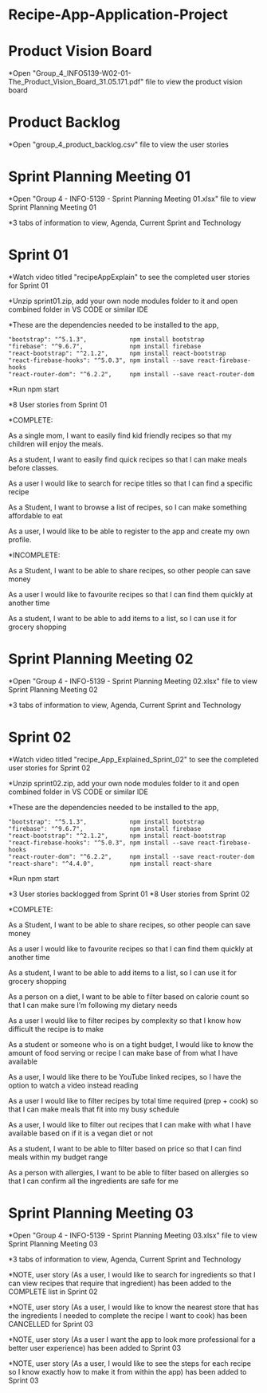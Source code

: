 # Recipe-App-Application-Project

# Product Vision Board

*Open "Group_4_INFO5139-W02-01-The_Product_Vision_Board_31.05.171.pdf" file to view the product vision board

# Product Backlog

*Open "group_4_product_backlog.csv" file to view the user stories

# Sprint Planning Meeting 01

*Open "Group 4 - INFO-5139 - Sprint Planning Meeting 01.xlsx" file to view Sprint Planning Meeting 01

*3 tabs of information to view, Agenda, Current Sprint and Technology

# Sprint 01

*Watch video titled "recipeAppExplain" to see the completed user stories for Sprint 01

*Unzip sprint01.zip, add your own node modules folder to it and open combined folder in VS CODE or similar IDE

*These are the dependencies needed to be installed to the app,

    "bootstrap": "^5.1.3",            npm install bootstrap
    "firebase": "^9.6.7",             npm install firebase
    "react-bootstrap": "^2.1.2",      npm install react-bootstrap
    "react-firebase-hooks": "^5.0.3", npm install --save react-firebase-hooks
    "react-router-dom": "^6.2.2",     npm install --save react-router-dom
    
*Run npm start

*8 User stories from Sprint 01

*COMPLETE:

As a single mom, I want to easily find kid friendly recipes so that my children will enjoy the meals.

As a student, I want to easily find quick recipes so that I can make meals before classes.

As a user I would like to search for recipe titles so that I can find a specific recipe

As a Student, I want to browse a list of recipes, so I can make something affordable to eat

As a user, I would like to be able to register to the app and create my own profile.

*INCOMPLETE:

As a Student, I want to be able to share recipes, so other people can save money

As a user I would like to favourite recipes so that I can find them quickly at another time

As a student, I want to be able to add items to a list, so I can use it for grocery shopping

# Sprint Planning Meeting 02

*Open "Group 4 - INFO-5139 - Sprint Planning Meeting 02.xlsx" file to view Sprint Planning Meeting 02

*3 tabs of information to view, Agenda, Current Sprint and Technology

# Sprint 02

*Watch video titled "recipe_App_Explained_Sprint_02" to see the completed user stories for Sprint 02

*Unzip sprint02.zip, add your own node modules folder to it and open combined folder in VS CODE or similar IDE

*These are the dependencies needed to be installed to the app,

    "bootstrap": "^5.1.3",            npm install bootstrap
    "firebase": "^9.6.7",             npm install firebase
    "react-bootstrap": "^2.1.2",      npm install react-bootstrap
    "react-firebase-hooks": "^5.0.3", npm install --save react-firebase-hooks
    "react-router-dom": "^6.2.2",     npm install --save react-router-dom
    "react-share": "^4.4.0",          npm install react-share
    
*Run npm start

*3 User stories backlogged from Sprint 01
*8 User stories from Sprint 02

*COMPLETE:

As a Student, I want to be able to share recipes, so other people can save money

As a user I would like to favourite recipes so that I can find them quickly at another time

As a student, I want to be able to add items to a list, so I can use it for grocery shopping

As a person on a diet, I want to be able to filter based on calorie count so that I can make sure I’m following my dietary needs

As a user I would like to filter recipes by complexity so that I know how difficult the recipe is to make

As a student or someone who is on a tight budget, I would like to know the amount of food serving or recipe I can make base of from what I have available

As a user, I would like there to be YouTube linked recipes, so I have the option to watch a video instead reading

As a user I would like to filter recipes by total time required (prep + cook) so that I can make meals that fit into my busy schedule

As a user, I would like to filter out recipes that I can make with what I have available based on if it is a vegan diet or not

As a student, I want to be able to filter based on price so that I can find meals within my budget range

As a person with allergies, I want to be able to filter based on allergies so that I can confirm all the ingredients are safe for me

# Sprint Planning Meeting 03

*Open "Group 4 - INFO-5139 - Sprint Planning Meeting 03.xlsx" file to view Sprint Planning Meeting 03

*3 tabs of information to view, Agenda, Current Sprint and Technology

*NOTE, user story (As a user, I would like to search for ingredients so that I can view recipes that require that ingredient) has been added to the COMPLETE list in Sprint 02

*NOTE, user story (As a user, I would like to know the nearest store that has the ingredients I needed to complete the recipe I want to cook) has been CANCELLED for Sprint 03

*NOTE, user story (As a user I want the app to look more professional for a better user experience) has been added to Sprint 03

*NOTE, user story (As a user, I would like to see the steps for each recipe so I know exactly how to make it from within the app) has been added to Sprint 03
